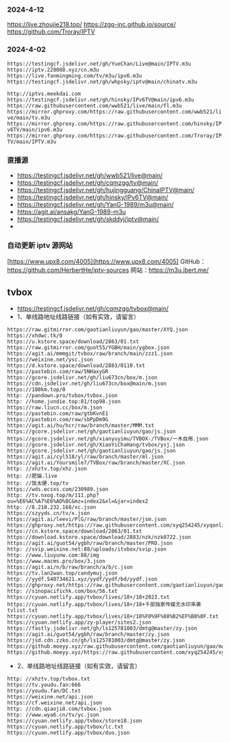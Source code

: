 ### 2024-4-12
https://live.zhoujie218.top/
https://zgq-inc.github.io/source/
https://github.com/Troray/IPTV
### 2024-4-02
```
https://testingcf.jsdelivr.net/gh/YueChan/Live@main/IPTV.m3u
https://iptv.228088.xyz/cn.m3u
https://live.fanmingming.com/tv/m3u/ipv6.m3u
https://testingcf.jsdelivr.net/gh/whpsky/iptv@main/chinatv.m3u
```
`http://iptvs.meekdai.com`
`https://testingcf.jsdelivr.net/gh/hinsky/IPv6TV@main/ipv6.m3u`
`https://raw.githubusercontent.com/wwb521/live/main/fl.m3u`
`https://mirror.ghproxy.com/https://raw.githubusercontent.com/wwb521/live/main/tv.m3u`
`https://mirror.ghproxy.com/https://raw.githubusercontent.com/hinsky/IPv6TV/main/ipv6.m3u`
`https://mirror.ghproxy.com/https://raw.githubusercontent.com/Troray/IPTV/main/IPTV.m3u`
### 直播源
- https://testingcf.jsdelivr.net/gh/wwb521/live@main/
- https://testingcf.jsdelivr.net/gh/cqmzgg/tv@main/
- https://testingcf.jsdelivr.net/gh/hujingguang/ChinaIPTV@main/
- https://testingcf.jsdelivr.net/gh/hinsky/IPv6TV@main/
- https://testingcf.jsdelivr.net/gh/YanG-1989/m3u@main/
- https://agit.ai/ansakg/YanG-1989-m3u
-  https://testingcf.jsdelivr.net/gh/skddyj/iptv@main/
- 

### 自动更新 iptv 源网站
[https://www.upx8.com/4005](https://www.upx8.com/4005)
GitHub：https://github.com/HerbertHe/iptv-sources
网站：https://m3u.ibert.me/

## tvbox
- https://testingcf.jsdelivr.net/gh/cqmzgg/tvbox@main/
- 1、单线路地址线路链接（如有实效，请留言）
```
https://raw.gitmirror.com/gaotianliuyun/gao/master/XYQ.json
https://xhdwc.tk/0
https://u.kstore.space/download/2863/01.txt
https://raw.gitmirror.com/guot55/YGBH/main/ygbox.json
https://agit.ai/mmmgit/tvbox/raw/branch/main/zzz1.json
https://weixine.net/ysc.json
https://d.kstore.space/download/2883/0110.txt
https://pastebin.com/raw/5NHaxyGR
https://gcore.jsdelivr.net/gh/liu673cn/box/m.json
https://cdn.jsdelivr.net/gh/liu673cn/box@main/m.json
https://100km.top/0
http: //pandown.pro/tvbox/tvbox.json
http: //home.jundie.top:81/top98.json
https://raw.liucn.cc/box/m.json
https://pastebin.com/raw/gtbKvnE1
https://pastebin.com/raw/sbPpDm9G
https://agit.ai/hu/hcr/raw/branch/master/MMM.txt
https://gcore.jsdelivr.net/gh/gaotianliuyun/gao/js.json
https://gcore.jsdelivr.net/gh/xianyuyimu/TVBOX-/TVBox/一木自用.json
https://gcore.jsdelivr.net/gh/XiaoYiChaHang/tvbox/ysj.json
https://gcore.jsdelivr.net/gh/gaotianliuyun/gao/js.json
https://agit.ai/cyl518/yl/raw/branch/master/ml.json
https://agit.ai/Yoursmile7/TVBox/raw/branch/master/XC.json
http: //xhztv.top/xhz.json
http: //肥猫.live
http: //饭太硬.top/tv
https://wds.ecsxs.com/230989.json
http: //tv.nxog.top/m/111.php?ou=%E6%AC%A7%E6%AD%8C&mz=index2&xl=&jar=index2
http: //8.210.232.168/xc.json
https://szyyds.cn/tv/x.json
https://agit.ai/leevi/PlG/raw/branch/master/jsm.json
https://ghproxy.net/https://raw.githubusercontent.com/xyq254245/xyqonlinerule/main/XYQTVBox.json
https://cn.kstore.space/download/2863/01.txt
https://download.kstore.space/download/2883/nzk/nzk0722.json
https://agit.ai/guot54/ygbh/raw/branch/master/PRO.json
http: //svip.weixine.net:88/uploads/itvbox/svip.json
http: //www.liuyunw.com:88/img
https://www.macms.pro/box/3.json
https://agit.ai/n/b/raw/branch/a/b/c.json
https://tv.lan2wan.top/candymuj.json
http: //yydf.540734621.xyz/yydf/yydf/bd/yydf.json
https://ghproxy.net/https://raw.githubusercontent.com/gaotianliuyun/gao/master/js.json
http: //sinopacifichk.com/box/56.txt
https://cyuan.netlify.app/tvbox/lives/18+/18+2023.txt
https://cyuan.netlify.app/tvbox/lives/18+/18+千部独家传媒无水印来袭tvlist.txt
https://cyuan.netlify.app/tvbox/lives/18+/18%F0%9F%88%B2%EF%B8%8F.txt
https://cyuan.netlify.app/zy-player/sites2.json
https://fastly.jsdelivr.net/gh/ls125781003/dmtg@master/zy.json
https://agit.ai/guot54/ygbh/raw/branch/master/zy.json
https://jsd.cdn.zzko.cn/gh/ls125781003/dmtg@master/zy.json
https://github.moeyy.xyz/raw.githubusercontent.com/gaotianliuyun/gao/master/0827.json
https://github.moeyy.xyz/https://raw.githubusercontent.com/xyq254245/xyqonlinerule/main/XYQTVBox.json
```
- 2、单线路地址线路链接（如有实效，请留言）
```
http: //xhztv.top/tvbox.txt
https://tv.youdu.fan:666
https://youdu.fan/DC.txt
https://weixine.net/api.json
https://cf.weixine.net/api.json
http: //cdn.qiaoji8.com/tvbox.json
http: //www.wya6.cn/tv/yc.json
https://cyuan.netlify.app/tvbox/store18.json
https://cyuan.netlify.app/tvbox/lc.txt
https://cyuan.netlify.app/tvbox/duo.json
```


